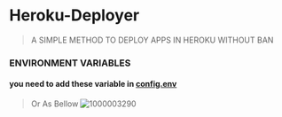 # Heroku-Deployer
> A SIMPLE METHOD TO DEPLOY APPS IN HEROKU WITHOUT BAN

### ENVIRONMENT VARIABLES
#### you need to add these variable in [config.env](https://github.com/Masterolic/Heroku-Deployer/blob/main/config.env)

> Or As Bellow
![1000003290](https://github.com/Masterolic/Heroku-Deployer/assets/93469093/631b4d74-3a69-4fa0-ab48-5db4fc3c81c6)
